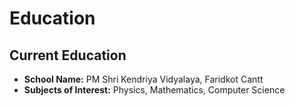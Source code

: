 # Education

## Current Education
- **School Name:** PM Shri Kendriya Vidyalaya, Faridkot Cantt
- **Subjects of Interest:** Physics, Mathematics, Computer Science
